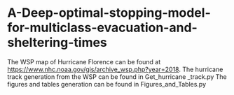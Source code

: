 # A-Deep-optimal-stopping-model-for-multiclass-evacuation-and-sheltering-times

The WSP map of Hurricane Florence can be found at https://www.nhc.noaa.gov/gis/archive_wsp.php?year=2018.
The hurricane track generation from the WSP can be found in Get_hurricane _track.py
The figures and tables generation can be found in Figures_and_Tables.py
